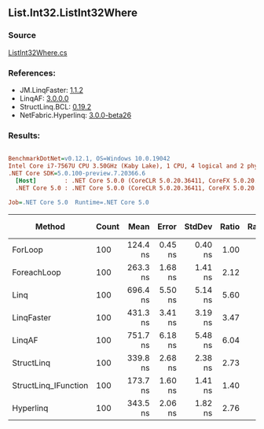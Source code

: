 ﻿## List.Int32.ListInt32Where

### Source
[ListInt32Where.cs](../LinqBenchmarks/List/Int32/ListInt32Where.cs)

### References:
- JM.LinqFaster: [1.1.2](https://www.nuget.org/packages/JM.LinqFaster/1.1.2)
- LinqAF: [3.0.0.0](https://www.nuget.org/packages/LinqAF/3.0.0.0)
- StructLinq.BCL: [0.19.2](https://www.nuget.org/packages/StructLinq.BCL/0.19.2)
- NetFabric.Hyperlinq: [3.0.0-beta26](https://www.nuget.org/packages/NetFabric.Hyperlinq/3.0.0-beta26)

### Results:
``` ini

BenchmarkDotNet=v0.12.1, OS=Windows 10.0.19042
Intel Core i7-7567U CPU 3.50GHz (Kaby Lake), 1 CPU, 4 logical and 2 physical cores
.NET Core SDK=5.0.100-preview.7.20366.6
  [Host]        : .NET Core 5.0.0 (CoreCLR 5.0.20.36411, CoreFX 5.0.20.36411), X64 RyuJIT
  .NET Core 5.0 : .NET Core 5.0.0 (CoreCLR 5.0.20.36411, CoreFX 5.0.20.36411), X64 RyuJIT

Job=.NET Core 5.0  Runtime=.NET Core 5.0  

```
|               Method | Count |     Mean |   Error |  StdDev | Ratio | RatioSD |  Gen 0 | Gen 1 | Gen 2 | Allocated |
|--------------------- |------ |---------:|--------:|--------:|------:|--------:|-------:|------:|------:|----------:|
|              ForLoop |   100 | 124.4 ns | 0.45 ns | 0.40 ns |  1.00 |    0.00 |      - |     - |     - |         - |
|          ForeachLoop |   100 | 263.3 ns | 1.68 ns | 1.41 ns |  2.12 |    0.01 |      - |     - |     - |         - |
|                 Linq |   100 | 696.4 ns | 5.50 ns | 5.14 ns |  5.60 |    0.05 | 0.0343 |     - |     - |      72 B |
|           LinqFaster |   100 | 431.3 ns | 3.41 ns | 3.19 ns |  3.47 |    0.03 | 0.3095 |     - |     - |     648 B |
|               LinqAF |   100 | 751.7 ns | 6.18 ns | 5.48 ns |  6.04 |    0.06 |      - |     - |     - |         - |
|           StructLinq |   100 | 339.8 ns | 2.68 ns | 2.38 ns |  2.73 |    0.02 | 0.0191 |     - |     - |      40 B |
| StructLinq_IFunction |   100 | 173.7 ns | 1.60 ns | 1.41 ns |  1.40 |    0.01 |      - |     - |     - |         - |
|            Hyperlinq |   100 | 343.5 ns | 2.06 ns | 1.82 ns |  2.76 |    0.02 |      - |     - |     - |         - |
